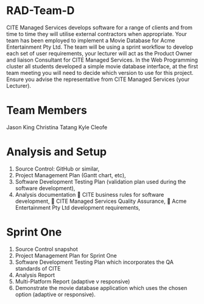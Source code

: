 # RAD-Team-D
CITE Managed Services develops software for a range of clients and from time to time they will
utilise external contractors when appropriate. Your team has been employed to implement a Movie
Database for Acme Entertainment Pty Ltd. The team will be using a sprint workflow to develop each
set of user requirements, your lecturer will act as the Product Owner and liaison Consultant for CITE
Managed Services.
In the Web Programming cluster all students developed a simple movie database interface, at the
first team meeting you will need to decide which version to use for this project. Ensure you advise
the representative from CITE Managed Services (your Lecturer).

# Team Members
Jason King
Christina Tatang
Kyle Cleofe

# Analysis and Setup
1. Source Control: GitHub or similar,
2. Project Management Plan (Gantt chart, etc),
3. Software Development Testing Plan (validation plan used during the software development),
4. Analysis documentation
 CITE business rules for software development,
 CITE Managed Services Quality Assurance,
 Acme Entertainment Pty Ltd development requirements,

# Sprint One
1. Source Control snapshot
2. Project Management Plan for Sprint One
3. Software Development Testing Plan which incorporates the QA standards of CITE
4. Analysis Report
5. Multi-Platform Report (adaptive v responsive)
6. Demonstrate the movie database application which uses the chosen option (adaptive
or responsive).

